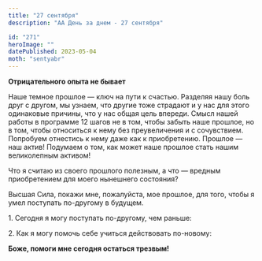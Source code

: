 ```yaml
---
title: "27 сентября"
description: "АА День за днем - 27 сентября"

id: "271"
heroImage: ""
datePublished: 2023-05-04
moth: "sentyabr"
---
```


**Отрицательного опыта не бывает**

Наше темное прошлое — ключ на пути к счастью. Разделяя нашу боль друг с
другом, мы узнаем, что другие тоже страдают и у нас для этого одинаковые
причины, что у нас общая цель впереди. Смысл нашей работы в программе 12 шагов
не в том, чтобы забыть наше прошлое, но в том, чтобы относиться к нему без
преувеличения и с сочувствием. Попробуем отнестись к нему даже как к
приобретению. Прошлое — наш актив! Подумаем о том, как может наше прошлое
стать нашим великолепным активом!

Что я считаю из своего прошлого полезным, а что — вредным приобретением для
моего нынешнего состояния?

Высшая Сила, покажи мне, пожалуйста, мое прошлое, для того, чтобы я умел
поступать по-другому в будущем.

1\. Сегодня я могу поступать по-другому, чем раньше:

2\. Как я могу помочь себе учиться действовать по-новому:

**Боже, помоги мне сегодня остаться трезвым!**
